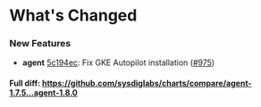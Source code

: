 # What's Changed

### New Features
- **agent** [5c194ec](https://github.com/sysdiglabs/charts/commit/5c194ecb04f68f7819415c5d98bb1909b28c9189): Fix GKE Autopilot installation ([#975](https://github.com/sysdiglabs/charts/issues/975))

#### Full diff: https://github.com/sysdiglabs/charts/compare/agent-1.7.5...agent-1.8.0
